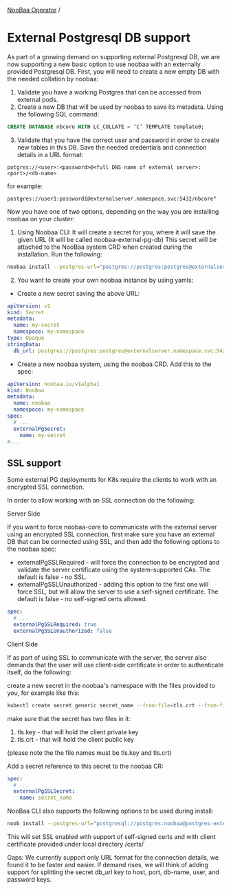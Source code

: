 [NooBaa Operator](../README.md) /

# External Postgresql DB support

As part of a growing demand on supporting external Postgresql DB, we are now supporting a new basic option to use noobaa with an externally provided Postgresql DB. First, you will need to create a new empty DB with the needed collation by noobaa:
1. Validate you have a working Postgres that can be accessed from external pods.
2. Create a new DB that will be used by noobaa to save its metadata. Using the following SQL command:
```sql
CREATE DATABASE nbcore WITH LC_COLLATE = ‘C’ TEMPLATE template0;
```
3. Validate that you have the correct user and password in order to create new tables in this DB. Save the needed credentials and connection details in a URL format:
```
potgres://<user>:<password>@<full DNS name of external server>:<port>/<db-name>
```
for example:
```
postgres://user1:password1@externalserver.namespace.svc:5432/nbcore"
```
Now you have one of two options, depending on the way you are installing noobaa on your cluster:
1. Using Noobaa CLI: It will create a secret for you, where it will save the given URL (It will be called noobaa-external-pg-db)
This secret will be attached to the NooBaa system CRD when created during the installation. Run the following:
```bash
noobaa install --postgres-url="postgres://postgres:postgres@externalserver.namespace.svc:5432/nbcore"
```
2. You want to create your own noobaa instance by using yamls:
- Create a new secret saving the above URL:
```yaml
apiVersion: v1
kind: Secret
metadata:
  name: my-secret
  namespace: my-namespace
type: Opaque
stringData:
  db_url: postgres://postgres:postgres@externalserver.namespace.svc:5432/nbcore
```

- Create a new noobaa system, using the noobaa CRD. Add this to the spec:
```yaml
apiVersion: noobaa.io/v1alpha1
kind: NooBaa
metadata:
  name: noobaa
  namespace: my-namespace
spec:
  # ...
  externalPgSecret:
    name: my-secret
#...
```
## SSL support

Some external PG deployments for K8s require the clients to work with an encrypted SSL connection.

In order to allow working with an SSL connection do the following:

Server Side

If you want to force noobaa-core to communicate with the external server using an encrypted SSL connection, first make sure you have an external DB that can be connected using SSL, and then add the following options to the noobaa spec:
* externalPgSSLRequired -  will force the connection to be encrypted and validate the server certificate using the system-supported CAs. The default is false - no SSL.
* externalPgSSLUnauthorized - adding this option to the first one will force SSL, but will allow the server to use a self-signed certificate. The default is false - no self-signed certs allowed.
```yaml
spec:
  # ...
  externalPgSSLRequired: true
  externalPgSSLUnauthorized: false
```

Client Side

If as part of using SSL to communicate with the server, the server also demands that the user will use client-side certificate in order to authenticate itself, do the following:

create a new secret in the noobaa's namespace with the files provided to you, for example like this:

```bash
kubectl create secret generic secret_name --from-file=tls.crt --from-file=tls.key
```
make sure that the secret has two files in it:
1. tls.key - that will hold the client private key
2. tls.crt - that will hold the client public key

(please note the the file names must be tls.key and tls.crt)

Add a secret reference to this secret to the noobaa CR:
```yaml
spec:
  # ...
  externalPgSSLSecret:
    name: secret_name
```
NooBaa CLI also supports the following options to be used during install:
```bash
noob install --postgres-url="postgresql://postgres:noobaa@postgres-external.test.svc.cluster.local:5432/postgres"          --pg-ssl-required --pg-ssl-unauthorized --pg-ssl-key /certs/client.key --pg-ssl-cert /certs/client.crt
```
This will set SSL enabled with support of self-signed certs and with client certificate provided under local directory /certs/

Gaps:
We currently support only URL format for the connection details, we found it to be faster and easier. If demand rises, we will think of adding support for splitting the secret db_url key to host, port, db-name, user, and password keys.



